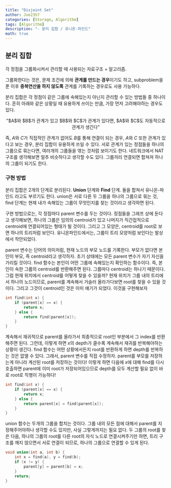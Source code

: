 ```yaml
---
title: "Disjoint Set"
author: Joe2357
categories: [Storage, Algorithm]
tags: [Algorithm]
description: "- 분리 집합 / 유니온-파인드"
math: true
---
```




## 분리 집합

각 정점을 그룹화시켜서 관리할 때 사용되는 자료구조 + 알고리즘.

그룹화한다는 것은, 문제 조건에 의해 **관계를 만드는 경우**이기도 하고, subproblem을 푼 이후 **중복연산을 하지 않도록** 관계를 기록하는 경우로도 사용 가능하다.

분리 집합은 각 정점이 같은 그룹에 속해있는지 아닌지 관리할 수 있는 방법들 중 하나이다. 흔히 아래와 같은 상황일 때 유용하게 쓰이는 만큼, 가장 먼저 고려해야하는 경우도 있다.

<center>"$A$와 $B$가 관계가 있고 $B$와 $C$가 관계가 있다면, $A$와 $C$도 자동적으로 관계가 생긴다"</center>

즉, $A$와 $C$가 직접적인 관계가 없어도 $B$를 통해 연결이 되는 경우, $A$와 $C$ 또한 관계가 있다고 보는 경우, 분리 집합이 유용하게 쓰일 수 있다. 서로 관계가 있는 정점들을 하나의 그룹으로 묶는다면, 여러개의 그룹들을 엮는 것처럼 보이기도 한다. 네트워크에서 NAT 구조를 생각해보면 얼추 비슷하다고 생각할 수도 있다. 그룹끼리 연결되면 합쳐져 하나의 그룹이 되기도 한다.



### 구현 방법

분리 집합은 2개의 단계로 분리된다. **Union** 단계와 **Find** 단계. 둘을 합쳐서 유니온-파인드  라고도 부르기도 한다. union은 서로 다른 두 그룹을 하나의 그룹으로 묶는 것, find 단계는 현재 내가 속해있는 그룹이 무엇인지를 찾는 것이라고 생각하면 된다.

구현 방법으로는, 각 정점마다 parent 변수를 두는 것이다. 정점들을 그래프 상에 둔다고 생각해보면, 하나의 그룹은 임의의 centroid가 있고 나머지가 직간접적으로 centroid에 연결되어있는 형태가 될 것이다. 그리고 그 모양은, centroid를 root로 보면 하나의 트리처럼 보인다. 유니온파인드에서는, 그룹이 트리 모양처럼 보인다는 발상에서 착안되었다.

parent 변수는 단어의 의미처럼, 현재 노드의 부모 노드를 기록한다. 부모가 없다면 본인이 부모, 즉 centroid라고 생각하자. 초기 상태에는 모든 parent 변수가 자기 자신을 가리킬 것이다. find 함수는 본인이 어떤 그룹에 속해있는지 확인하는 함수이다. 즉, 본인이 속한 그룹의 centroid를 반환해주면 된다. 그룹마다 centroid는 하나기 때문이다. 그럼 현재 위치에서 centroid를 어떻게 찾을 수 있을까? 현재 위치가 그룹 내의 트리에서 하나의 노드이므로, parent를 계속해서 거슬러 올라가다보면 root를 찾을 수 있을 것이다. 그리고 그것이 centroid인 것은 이미 얘기가 되었다. 이것을 구현해보자

```c
int find(int x) {
    if (parent[x] == x) {
        return x;
    } else {
        return find(parent[x]);
    }
}
```

계속해서 재귀적으로 parent를 올라가서 최종적으로 root인 부분에서 그 index를 반환해주면 된다. 그런데, 이렇게 하면 $x$의 depth가 클수록 계속해서 재귀를 반복해야하는 상황이 생긴다. find 함수는 어떤 상황에서든지 root를 반환하게 하면 depth를 반복하는 것은 없앨 수 있다. 그래서, parent 변수를 직접 수정하자. parent를 부모를 저장하는게 아니라 계산된 root를 저장하는 것이다! 이렇게 하면 다음에 $x$에 대해 find를 다시 호출하면 parent에 이미 root가 저장되어있으므로 depth를 모두 계산할 필요 없이 바로 root로 직행이 가능하다!

```c
int find(int x) {
    if (parent[x] == x) {
        return x;
    } else {
        return parent[x] = find(parent[x]);
    }
}
```

union 함수는 두개의 그룹을 합치는 것이다. 그룹 내의 모든 점에 대해서 parent를 지정해주어야하나 생각할 수도 있지만, 사실 그렇게까지는 필요 없다. 두 그룹의 root를 찾은 다음, 하나의 그룹의 root를 다른 root의 자식 노드로 연결시켜주기만 하면, 트리 구조를 깨지 않으면서 서로 연결이 되므로, 하나의 그룹으로 연결할 수 있게 된다.

```c
void union(int a, int b) {
    int x = find(a), y = find(b);
    if (x != y) {
        parent[y] = parent[b] = x;
    }
    return;
}
```





